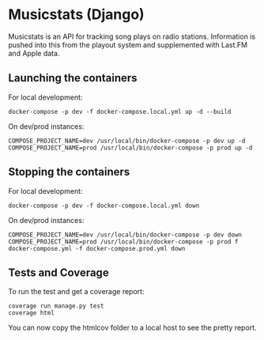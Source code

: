 # Musicstats (Django)

Musicstats is an API for tracking song plays on radio stations. Information is pushed into this from the playout system and supplemented with Last.FM and Apple data.

## Launching the containers

For local development:

    docker-compose -p dev -f docker-compose.local.yml up -d --build

On dev/prod instances:

    COMPOSE_PROJECT_NAME=dev /usr/local/bin/docker-compose -p dev up -d
    COMPOSE_PROJECT_NAME=prod /usr/local/bin/docker-compose -p prod up -d

## Stopping the containers

For local development:

    docker-compose -p dev -f docker-compose.local.yml down

On dev/prod instances:

    COMPOSE_PROJECT_NAME=dev /usr/local/bin/docker-compose -p dev down
    COMPOSE_PROJECT_NAME=prod /usr/local/bin/docker-compose -p prod f docker-compose.yml -f docker-compose.prod.yml down

## Tests and Coverage

To run the test and get a coverage report:

    coverage run manage.py test
    coverage html

You can now copy the htmlcov folder to a local host to see the pretty report.